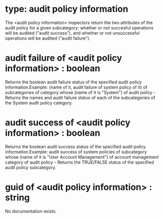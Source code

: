 # type: audit policy information

The &lt;audit policy information&gt; inspectors return the two attributes of the audit policy for a given subcategory: whether or not succesful operations will be audited ("audit success"), and whether or not unsuccessful operations will be audited ("audit failure").

# audit failure of &lt;audit policy information&gt; : boolean

Returns the boolean audit failure status of the specified audit policy information.Example: (name of it, audit failure of system policy of it) of subcategories of category whose (name of it is "System") of audit policy - Returns the names and audit failure status of each of the subcategories of the System audit policy category.

# audit success of &lt;audit policy information&gt; : boolean

Returns the boolean audit success status of the specified audit policy information.Example: audit success of system policies of subcategory whose (name of it is "User Account Management") of account management category of audit policy - Returns the TRUE/FALSE status of the specified audit policy subcategory.

# guid of &lt;audit policy information&gt; : string

No documentation exists.
